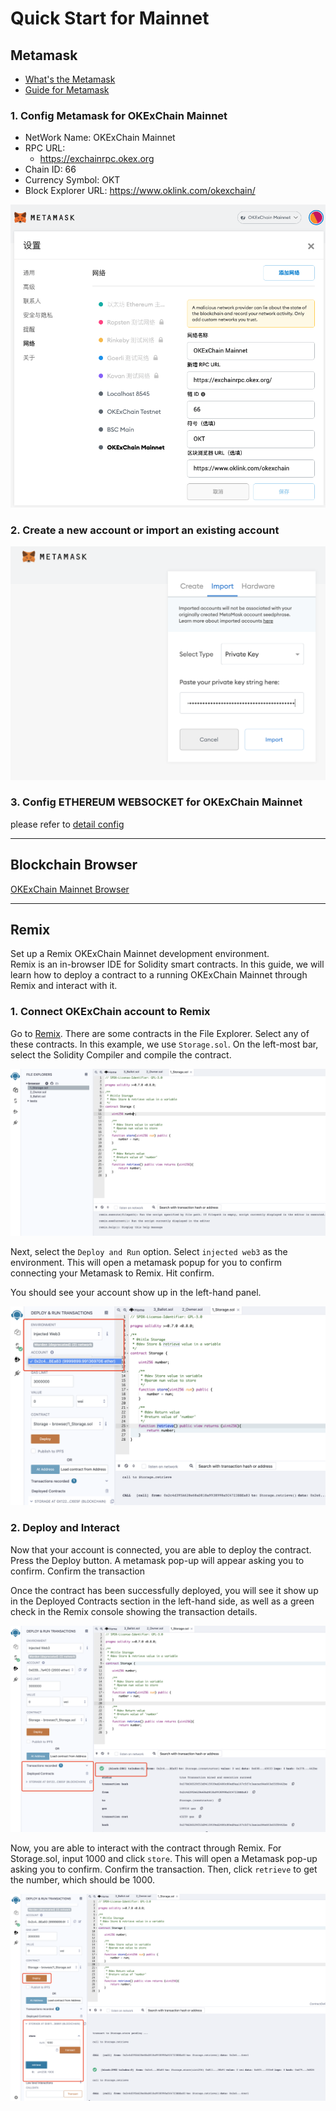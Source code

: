 # Quick Start for Mainnet
## Metamask
- [What's the Metamask](https://metamask.io/index.html)
- [Guide for Metamask](https://docs.metamask.io/guide/)

### 1. Config Metamask for OKExChain Mainnet

- NetWork Name: OKExChain Mainnet
- RPC URL: 
    - https://exchainrpc.okex.org
- Chain ID: 66
- Currency Symbol: OKT
- Block Explorer URL: https://www.oklink.com/okexchain/

![avatar](../img/metamask-01.for-mainnet.jpg)

### 2. Create a new account or import an existing account
![avatar](../img/metamask-01-2.png)

### 3. Config ETHEREUM WEBSOCKET for OKExChain Mainnet
please refer to [detail config](./basics/websocket.md)

___
## Blockchain Browser
[OKExChain Mainnet Browser](https://www.oklink.com/okexchain)
___

## Remix
Set up a Remix OKExChain Mainnet development environment.    
Remix is an in-browser IDE for Solidity smart contracts. In this guide, we will learn how to deploy a contract to a running OKExChain Mainnet through Remix and interact with it.   
### 1. Connect OKExChain account to Remix
Go to [Remix](http://remix.ethereum.org/). There are some contracts in the File Explorer. Select any of these contracts. In this example, we use `Storage.sol`. On the left-most bar, select the Solidity Compiler and compile the contract.


![avatar](../img/metamask-02.png)

Next, select the `Deploy and Run` option. Select `injected web3` as the environment. This will open a metamask popup for you to confirm connecting your Metamask to Remix. Hit confirm.

You should see your account show up in the left-hand panel.

![avatar](../img/metamask-03.png)


### 2. Deploy and Interact
Now that your account is connected, you are able to deploy the contract. Press the Deploy button. A metamask pop-up will appear asking you to confirm. Confirm the transaction   

Once the contract has been successfully deployed, you will see it show up in the Deployed Contracts section in the left-hand side, as well as a green check in the Remix console showing the transaction details.   

![avatar](../img/metamask-04.png)


Now, you are able to interact with the contract through Remix. For Storage.sol, input 1000 and click `store`. This will open a Metamask pop-up asking you to confirm. Confirm the transaction. Then, click `retrieve` to get the number, which should be 1000.

![avatar](../img/metamask-05.png)



